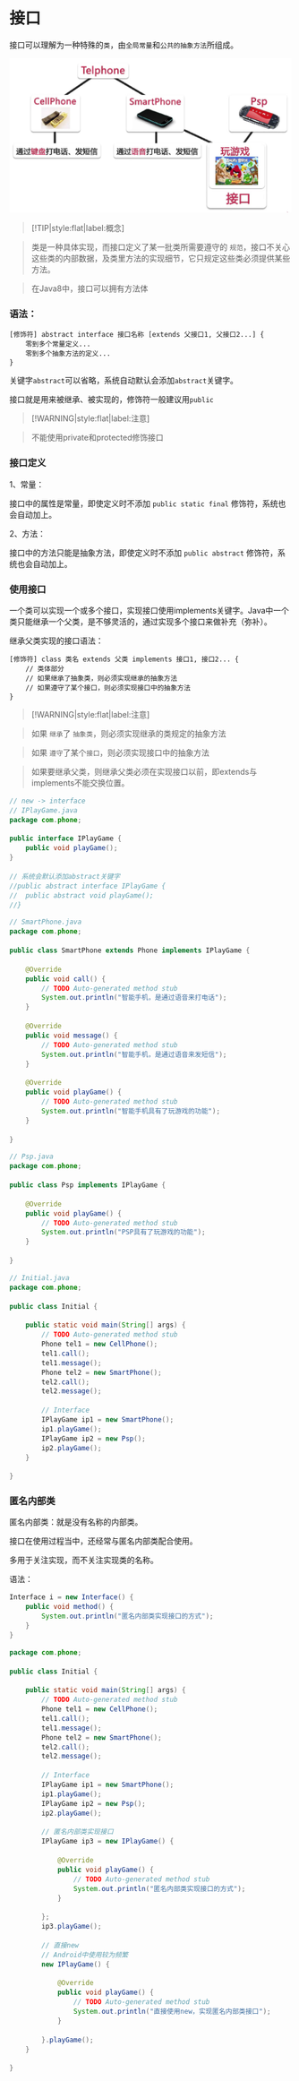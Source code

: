 # 接口

接口可以理解为一种特殊的`类`，由`全局常量`和`公共的抽象方法`所组成。

![](img/interface-example.jpg)

> [!TIP|style:flat|label:概念]

> 类是一种具体实现，而接口定义了某一批类所需要遵守的 `规范`，接口不关心这些类的内部数据，及类里方法的实现细节，它只规定这些类必须提供某些方法。

> 在Java8中，接口可以拥有方法体

### 语法：

```
[修饰符] abstract interface 接口名称 [extends 父接口1, 父接口2...] {
    零到多个常量定义...
    零到多个抽象方法的定义...
}
```

关键字`abstract`可以省略，系统自动默认会添加`abstract`关键字。

接口就是用来被继承、被实现的，修饰符一般建议用`public`

> [!WARNING|style:flat|label:注意]

> 不能使用private和protected修饰接口

### 接口定义

1、常量：

接口中的属性是常量，即使定义时不添加 `public static final` 修饰符，系统也会自动加上。

2、方法：

接口中的方法只能是抽象方法，即使定义时不添加 `public abstract` 修饰符，系统也会自动加上。

### 使用接口

一个类可以实现一个或多个接口，实现接口使用implements关键字。Java中一个类只能继承一个父类，是不够灵活的，通过实现多个接口来做补充（弥补）。

继承父类实现的接口语法：

```
[修饰符] class 类名 extends 父类 implements 接口1, 接口2... {
    // 类体部分
    // 如果继承了抽象类，则必须实现继承的抽象方法
    // 如果遵守了某个接口，则必须实现接口中的抽象方法
}
```

> [!WARNING|style:flat|label:注意]

> 如果 `继承`了 `抽象类`，则必须实现继承的类规定的抽象方法

> 如果 `遵守`了某个`接口`，则必须实现接口中的抽象方法

> 如果要继承父类，则继承父类必须在实现接口以前，即extends与
implements不能交换位置。

```java
// new -> interface
// IPlayGame.java
package com.phone;

public interface IPlayGame {
	public void playGame();
}

// 系统会默认添加abstract关键字
//public abstract interface IPlayGame {
//	public abstract void playGame();
//}
```

```java
// SmartPhone.java
package com.phone;

public class SmartPhone extends Phone implements IPlayGame {

	@Override
	public void call() {
		// TODO Auto-generated method stub
		System.out.println("智能手机，是通过语音来打电话");
	}

	@Override
	public void message() {
		// TODO Auto-generated method stub
		System.out.println("智能手机，是通过语音来发短信");
	}

	@Override
	public void playGame() {
		// TODO Auto-generated method stub
		System.out.println("智能手机具有了玩游戏的功能");
	}

}
```

```java
// Psp.java
package com.phone;

public class Psp implements IPlayGame {

	@Override
	public void playGame() {
		// TODO Auto-generated method stub
		System.out.println("PSP具有了玩游戏的功能");
	}

}
```

```java
// Initial.java
package com.phone;

public class Initial {

	public static void main(String[] args) {
		// TODO Auto-generated method stub
		Phone tel1 = new CellPhone();
		tel1.call();
		tel1.message();
		Phone tel2 = new SmartPhone();
		tel2.call();
		tel2.message();

		// Interface
		IPlayGame ip1 = new SmartPhone();
		ip1.playGame();
		IPlayGame ip2 = new Psp();
		ip2.playGame();
	}

}
```

### 匿名内部类

匿名内部类：就是没有名称的内部类。

接口在使用过程当中，还经常与匿名内部类配合使用。

多用于关注实现，而不关注实现类的名称。

语法：

```java
Interface i = new Interface() {
    public void method() {
        System.out.println("匿名内部类实现接口的方式");
    }
}
```

```java
package com.phone;

public class Initial {

	public static void main(String[] args) {
		// TODO Auto-generated method stub
		Phone tel1 = new CellPhone();
		tel1.call();
		tel1.message();
		Phone tel2 = new SmartPhone();
		tel2.call();
		tel2.message();

		// Interface
		IPlayGame ip1 = new SmartPhone();
		ip1.playGame();
		IPlayGame ip2 = new Psp();
		ip2.playGame();

		// 匿名内部类实现接口
		IPlayGame ip3 = new IPlayGame() {

			@Override
			public void playGame() {
				// TODO Auto-generated method stub
				System.out.println("匿名内部类实现接口的方式");
			}

		};
		ip3.playGame();

        // 直接new
        // Android中使用较为频繁
		new IPlayGame() {

			@Override
			public void playGame() {
				// TODO Auto-generated method stub
				System.out.println("直接使用new，实现匿名内部类接口");
			}

		}.playGame();
	}

}
```
